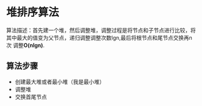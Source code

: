# 堆排序算法
算法描述：首先建一个堆，然后调整堆，调整过程是将节点和子节点进行比较，将
其中最大的值变为父节点，递归调整调整次数lgn,最后将根节点和尾节点交换再n次
调整**O(nlgn)**.
## 算法步骤
* 创建最大堆或者最小堆（我是最小堆）
* 调整堆
* 交换首尾节点